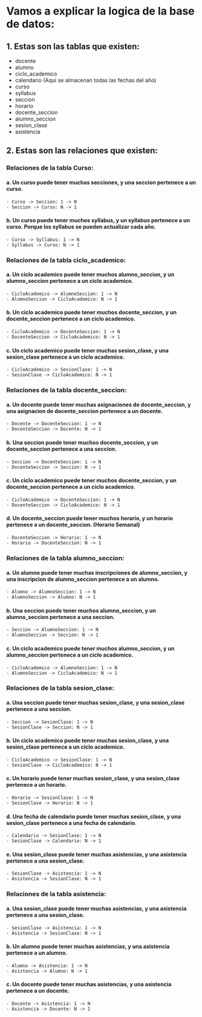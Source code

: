 # Vamos a explicar la logica de la base de datos:

## 1. Estas son las tablas que existen:

- docente
- alumno
- ciclo_academico
- calendario (Aqui se almacenan todas las fechas del año)
- curso
- syllabus
- seccion
- horario
- docente_seccion
- alumno_seccion
- sesion_clase
- asistencia

## 2. Estas son las relaciones que existen:

### Relaciones de la tabla Curso:

#### a. Un curso puede tener muchas secciones, y una seccion pertenece a un curso.
    - Curso -> Seccion: 1 -> N
    - Seccion -> Curso: N -> 1
#### b. Un curso puede tener muchos syllabus, y un syllabus pertenece a un curso. Porque los syllabus se pueden actualizar cada año.
    - Curso -> Syllabus: 1 -> N
    - Syllabus -> Curso: N -> 1

### Relaciones de la tabla ciclo_academico:

#### a. Un ciclo academico puede tener muchos alumno_seccion, y un alumno_seccion pertenece a un ciclo academico.
    - CicloAcademico -> AlumnoSeccion: 1 -> N
    - AlumnoSeccion -> CicloAcademico: N -> 1
#### b. Un ciclo academico puede tener muchos docente_seccion, y un docente_seccion pertenece a un ciclo academico.
    - CicloAcademico -> DocenteSeccion: 1 -> N
    - DocenteSeccion -> CicloAcademico: N -> 1
#### c. Un ciclo academico puede tener muchas sesion_clase, y una sesion_clase pertenece a un ciclo academico.
    - CicloAcademico -> SesionClase: 1 -> N
    - SesionClase -> CicloAcademico: N -> 1

### Relaciones de la tabla docente_seccion:

#### a. Un docente puede tener muchas asignaciones de docente_seccion, y una asignacion de docente_seccion pertenece a un docente.
    - Docente -> DocenteSeccion: 1 -> N
    - DocenteSeccion -> Docente: N -> 1
#### b. Una seccion puede tener muchos docente_seccion, y un docente_seccion pertenece a una seccion.
    - Seccion -> DocenteSeccion: 1 -> N
    - DocenteSeccion -> Seccion: N -> 1
#### c. Un ciclo academico puede tener muchos docente_seccion, y un docente_seccion pertenece a un ciclo academico.
    - CicloAcademico -> DocenteSeccion: 1 -> N
    - DocenteSeccion -> CicloAcademico: N -> 1
#### d. Un docente_seccion puede tener muchos horario, y un horario pertenece a un docente_seccion. (Horario Semanal)
    - DocenteSeccion -> Horario: 1 -> N
    - Horario -> DocenteSeccion: N -> 1


### Relaciones de la tabla alumno_seccion:

#### a. Un alumno puede tener muchas inscripciones de alumno_seccion, y una inscripcion de alumno_seccion pertenece a un alumno.
    - Alumno -> AlumnoSeccion: 1 -> N
    - AlumnoSeccion -> Alumno: N -> 1
#### b. Una seccion puede tener muchos alumno_seccion, y un alumno_seccion pertenece a una seccion.
    - Seccion -> AlumnoSeccion: 1 -> N
    - AlumnoSeccion -> Seccion: N -> 1
#### c. Un ciclo academico puede tener muchos alumno_seccion, y un alumno_seccion pertenece a un ciclo academico. 
    - CicloAcademico -> AlumnoSeccion: 1 -> N
    - AlumnoSeccion -> CicloAcademico: N -> 1

### Relaciones de la tabla sesion_clase:

#### a. Una seccion puede tener muchas sesion_clase, y una sesion_clase pertenece a una seccion.
    - Seccion -> SesionClase: 1 -> N
    - SesionClase -> Seccion: N -> 1
#### b. Un ciclo academico puede tener muchas sesion_clase, y una sesion_clase pertenece a un ciclo academico.
    - CicloAcademico -> SesionClase: 1 -> N
    - SesionClase -> CicloAcademico: N -> 1
#### c. Un horario puede tener muchas sesion_clase, y una sesion_clase pertenece a un horario.
    - Horario -> SesionClase: 1 -> N
    - SesionClase -> Horario: N -> 1
#### d. Una fecha de calendario puede tener muchas sesion_clase, y una sesion_clase pertenece a una fecha de calendario.
    - Calendario -> SesionClase: 1 -> N
    - SesionClase -> Calendario: N -> 1
#### e. Una sesion_clase puede tener muchas asistencias, y una asistencia pertenece a una sesion_clase.
    - SesionClase -> Asistencia: 1 -> N
    - Asistencia -> SesionClase: N -> 1

### Relaciones de la tabla asistencia:

#### a. Una sesion_clase puede tener muchas asistencias, y una asistencia pertenece a una sesion_clase.
    - SesionClase -> Asistencia: 1 -> N
    - Asistencia -> SesionClase: N -> 1
#### b. Un alumno puede tener muchas asistencias, y una asistencia pertenece a un alumno.
    - Alumno -> Asistencia: 1 -> N
    - Asistencia -> Alumno: N -> 1
#### c. Un docente puede tener muchas asistencias, y una asistencia pertenece a un docente.
    - Docente -> Asistencia: 1 -> N
    - Asistencia -> Docente: N -> 1



